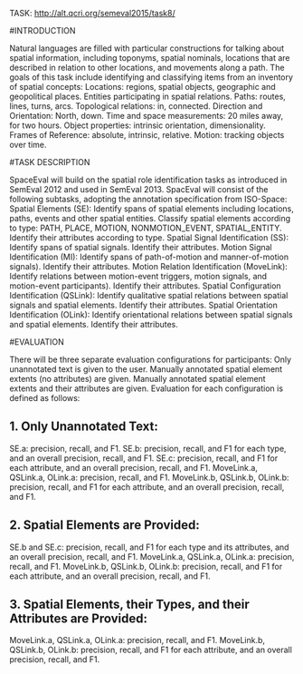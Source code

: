 TASK:
http://alt.qcri.org/semeval2015/task8/

#INTRODUCTION

Natural languages are filled with particular constructions for talking about spatial information, including toponyms, spatial nominals, locations that are described in relation to other locations, and movements along a path. The goals of this task include identifying and classifying items from an inventory of spatial concepts:
Locations: regions, spatial objects, geographic and geopolitical places.
Entities participating in spatial relations.
Paths: routes, lines, turns, arcs.
Topological relations: in, connected.
Direction and Orientation: North, down.
Time and space measurements: 20 miles away, for two hours.
Object properties: intrinsic orientation, dimensionality.
Frames of Reference: absolute, intrinsic, relative.
Motion: tracking objects over time.
 
#TASK DESCRIPTION

SpaceEval will build on the spatial role identification tasks as introduced in SemEval 2012 and used in SemEval 2013. SpacEval will consist of the following subtasks, adopting the annotation specification from ISO-Space:
Spatial Elements (SE):
Identify spans of spatial elements including locations, paths, events and other spatial entities.
Classify spatial elements according to type: PATH, PLACE, MOTION, NONMOTION_EVENT, SPATIAL_ENTITY.
Identify their attributes according to type.
Spatial Signal Identification (SS):
Identify spans of spatial signals.
Identify their attributes.
Motion Signal Identification (MI):
Identify spans of path-of-motion and manner-of-motion signals).
Identify their attributes.
Motion Relation Identification (MoveLink):
Identify relations between motion-event triggers, motion signals, and motion-event participants).
Identify their attributes.
Spatial Configuration Identification (QSLink):
Identify qualitative spatial relations between spatial signals and spatial elements.
Identify their attributes.
Spatial Orientation Identification (OLink):
Identify orientational relations between spatial signals and spatial elements.
Identify their attributes.
 
#EVALUATION

There will be three separate evaluation configurations for participants:
Only unannotated text is given to the user.
Manually annotated spatial element extents (no attributes) are given.
Manually annotated spatial element extents and their attributes are given.
Evaluation for each configuration is defined as follows:

## 1. Only Unannotated Text:
SE.a: precision, recall, and F1.
SE.b: precision, recall, and F1 for each type, and an overall precision, recall, and F1.
SE.c: precision, recall, and F1 for each attribute, and an overall precision, recall, and F1.
MoveLink.a, QSLink.a, OLink.a: precision, recall, and F1.
MoveLink.b, QSLink.b, OLink.b: precision, recall, and F1 for each attribute, and an overall precision, recall, and F1.

## 2. Spatial Elements are Provided:
SE.b and SE.c: precision, recall, and F1 for each type and its attributes, and an overall precision, recall, and F1.
MoveLink.a, QSLink.a, OLink.a: precision, recall, and F1.
MoveLink.b, QSLink.b, OLink.b: precision, recall, and F1 for each attribute, and an overall precision, recall, and F1.

## 3. Spatial Elements, their Types, and their Attributes are Provided:
MoveLink.a, QSLink.a, OLink.a: precision, recall, and F1.
MoveLink.b, QSLink.b, OLink.b: precision, recall, and F1 for each attribute, and an overall precision, recall, and F1.